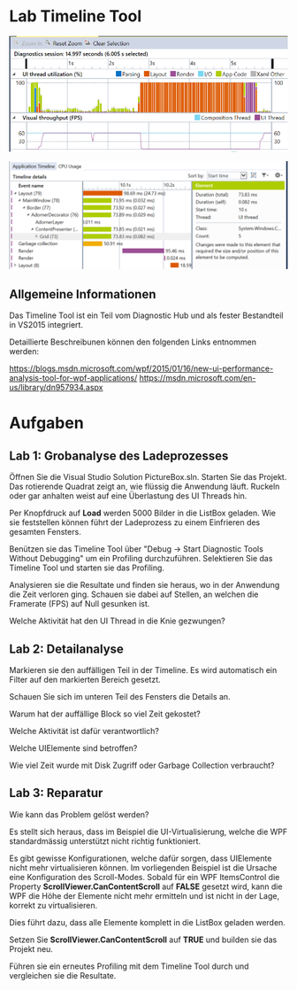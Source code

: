 # Lab Timeline Tool

![Das Timeline Tool](./images/timelinetool.PNG)

![Das Timeline Tool](./images/timelinedetailsdrilldown.PNG)


## Allgemeine Informationen

Das Timeline Tool ist ein Teil vom Diagnostic Hub und als fester Bestandteil in VS2015 integriert. 

Detaillierte Beschreibunen können den folgenden Links entnommen werden:

https://blogs.msdn.microsoft.com/wpf/2015/01/16/new-ui-performance-analysis-tool-for-wpf-applications/
https://msdn.microsoft.com/en-us/library/dn957934.aspx



# Aufgaben

## Lab 1: Grobanalyse des Ladeprozesses

Öffnen Sie die Visual Studio Solution PictureBox.sln. Starten Sie das Projekt. 
Das rotierende Quadrat zeigt an, wie flüssig die Anwendung läuft. Ruckeln oder gar anhalten weist auf eine Überlastung des UI Threads hin. 

Per Knopfdruck auf **Load** werden 5000 Bilder in die ListBox geladen. Wie sie feststellen können führt der Ladeprozess zu einem Einfrieren des gesamten Fensters.

Benützen sie das Timeline Tool über "Debug -> Start Diagnostic Tools Without Debugging" um ein Profiling durchzuführen. Selektieren Sie das Timeline Tool und starten sie das Profiling. 

Analysieren sie die Resultate und finden sie heraus, wo in der Anwendung die Zeit verloren ging. Schauen sie dabei auf Stellen, an welchen die Framerate (FPS) auf Null gesunken ist.

Welche Aktivität hat den UI Thread in die Knie gezwungen?


## Lab 2: Detailanalyse

Markieren sie den auffälligen Teil in der Timeline. Es wird automatisch ein Filter auf den markierten Bereich gesetzt.

Schauen Sie sich im unteren Teil des Fensters die Details an. 

Warum hat der auffällige Block so viel Zeit gekostet?

Welche Aktivität ist dafür verantwortlich?

Welche UIElemente sind betroffen?

Wie viel Zeit wurde mit Disk Zugriff oder Garbage Collection verbraucht?


## Lab 3: Reparatur

Wie kann das Problem gelöst werden? 

Es stellt sich heraus, dass im Beispiel die UI-Virtualisierung, welche die WPF standardmässig unterstützt nicht richtig funktioniert. 

Es gibt gewisse Konfigurationen, welche dafür sorgen, dass UIElemente nicht mehr virtualisieren können. Im vorliegenden Beispiel ist die Ursache eine Konfiguration des Scroll-Modes. Sobald für ein WPF ItemsControl die Property **ScrollViewer.CanContentScroll** auf **FALSE** gesetzt wird, kann die WPF die Höhe der Elemente nicht mehr ermitteln und ist nicht in der Lage, korrekt zu virtualisieren.

Dies führt dazu, dass alle Elemente komplett in die ListBox geladen werden. 

Setzen Sie **ScrollViewer.CanContentScroll** auf **TRUE** und builden sie das Projekt neu.

Führen sie ein erneutes Profiling mit dem Timeline Tool durch und vergleichen sie die Resultate.

